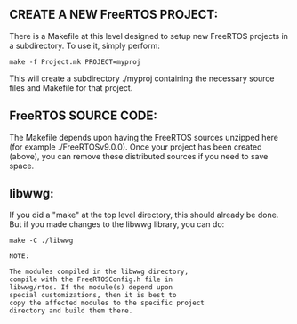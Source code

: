 CREATE A NEW FreeRTOS PROJECT:
------------------------------

There is a Makefile at this level designed to setup new
FreeRTOS projects in a subdirectory. To use it, simply
perform:

	make -f Project.mk PROJECT=myproj

This will create a subdirectory ./myproj containing the
necessary source files and Makefile for that project.


FreeRTOS SOURCE CODE:
---------------------

The Makefile depends upon having the FreeRTOS sources
unzipped here (for example ./FreeRTOSv9.0.0). Once
your project has been created (above), you can remove
these distributed sources if you need to save space.

libwwg:
-------

If you did a "make" at the top level directory, this
should already be done. But if you made changes to the
libwwg library, you can do:

    make -C ./libwwg

    NOTE:

    The modules compiled in the libwwg directory,
    compile with the FreeRTOSConfig.h file in
    libwwg/rtos. If the module(s) depend upon
    special customizations, then it is best to
    copy the affected modules to the specific project
    directory and build them there.
